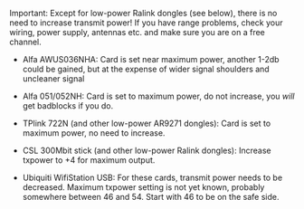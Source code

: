 Important: Except for low-power Ralink dongles (see below), there is no need to increase transmit power! If you have range problems, check your wiring, power supply, antennas etc. and make sure you are on a free channel.


- Alfa AWUS036NHA: Card is set near maximum power, another 1-2db could be gained, but at the expense of wider signal shoulders and uncleaner signal

- Alfa 051/052NH: Card is set to maximum power, do not increase, you _will_ get badblocks if you do.

- TPlink 722N (and other low-power AR9271 dongles): Card is set to maximum power, no need to increase.

- CSL 300Mbit stick (and other low-power Ralink dongles): Increase txpower to +4 for maximum output.

- Ubiquiti WifiStation USB: For these cards, transmit power needs to be decreased. Maximum txpower setting is not yet known, probably somewhere between 46 and 54. Start with 46 to be on the safe side.

